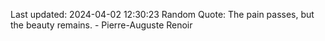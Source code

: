 Last updated: 2024-04-02 12:30:23
Random Quote: The pain passes, but the beauty remains. - Pierre-Auguste Renoir